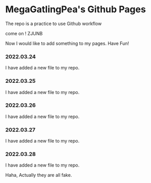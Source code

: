 # MegaGatlingPea's Github Pages
The repo is a practice to use Github workflow

come on ! ZJUNB

Now I would like to add something to my pages. Have Fun!

### 2022.03.24

I have added a new file to my repo.

### 2022.03.25

I have added a new file to my repo.

### 2022.03.26

I have added a new file to my repo.

### 2022.03.27

I have added a new file to my repo.

### 2022.03.28

I have added a new file to my repo.

Haha, Actually they are all fake.